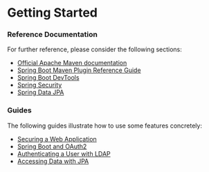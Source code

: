 # Getting Started

### Reference Documentation
For further reference, please consider the following sections:

* [Official Apache Maven documentation](https://maven.apache.org/guides/index.html)
* [Spring Boot Maven Plugin Reference Guide](https://docs.spring.io/spring-boot/docs/2.2.6.RELEASE/maven-plugin/)
* [Spring Boot DevTools](https://docs.spring.io/spring-boot/docs/2.2.6.RELEASE/reference/htmlsingle/#using-boot-devtools)
* [Spring Security](https://docs.spring.io/spring-boot/docs/2.2.6.RELEASE/reference/htmlsingle/#boot-features-security)
* [Spring Data JPA](https://docs.spring.io/spring-boot/docs/2.2.6.RELEASE/reference/htmlsingle/#boot-features-jpa-and-spring-data)

### Guides
The following guides illustrate how to use some features concretely:

* [Securing a Web Application](https://spring.io/guides/gs/securing-web/)
* [Spring Boot and OAuth2](https://spring.io/guides/tutorials/spring-boot-oauth2/)
* [Authenticating a User with LDAP](https://spring.io/guides/gs/authenticating-ldap/)
* [Accessing Data with JPA](https://spring.io/guides/gs/accessing-data-jpa/)

